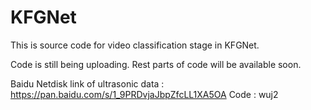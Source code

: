 # KFGNet
This is source code for video classification stage in KFGNet.


Code is still being uploading.
Rest parts of code will be available soon.

Baidu Netdisk link of ultrasonic data : https://pan.baidu.com/s/1_9PRDvjaJbpZfcLL1XA5OA
Code : wuj2


